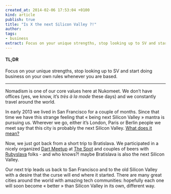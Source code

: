 ```yaml
---
created_at: 2014-02-06 17:53:04 +0100
kind: article
publish: true
title: "Is X the next Silicon Valley ?!"
author:
tags:
- business
extract: Focus on your unique strengths, stop looking up to SV and start doing business on your own rules whenever you are based.
---
```


#### TL;DR
Focus on your unique strengths, stop looking up to SV and start doing business
on your own rules whenever you are based.

<hr/>

Nomadism is one of our core values here at Nukomeet. We don’t have offices (yes,
we know, it’s *très à la mode* these days) and we constantly travel around the
world.

In early 2013 we lived in San Francisco for a couple of months. Since that time
we have this strange feeling that « being next Silicon Valley » mantra is
pursuing us. Wherever we go, either it’s London, Paris or Berlin
people we meet say that this city is probably the next Silicon Valley. [What does
it mean?][4]

Now, we just got back from a short trip to Bratislava. We participated in
a nicely organized [Dart Meetup][1] at [The Spot][2] and couples of beers with
[Rubyslava][3] folks - and who knows?! maybe Bratislava is also the next Silicon
Valley.

Our next trip leads us back to San Francisco and to the old Silicon Valley with
a desire that the curse will end where it started. There are many great cities
around the world with amazing tech communities: hopefully each one will soon
become « better » than Silicon Valley in its own, different way.

[1]: https://www.facebook.com/events/329116857220487/
[2]: http://www.thespot.sk/
[3]: http://rubyslava.sk/
[4]: http://youtu.be/OQSNhk5ICTI?t=1m15s



